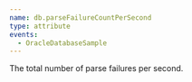 ```yaml
---
name: db.parseFailureCountPerSecond
type: attribute
events:
  - OracleDatabaseSample
---
```


The total number of parse failures per second.